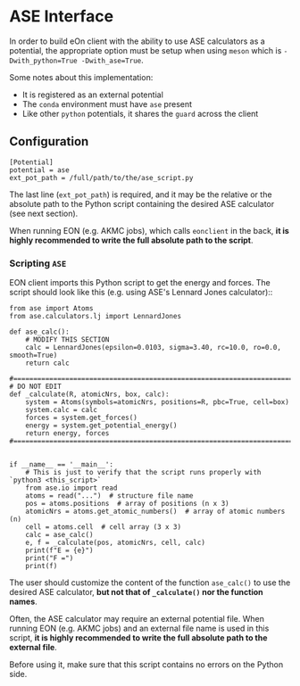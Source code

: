 # ASE Interface

In order to build eOn client with the ability to use ASE calculators as a
potential, the appropriate option must be setup when using `meson` which is
`-Dwith_python=True -Dwith_ase=True`.

Some notes about this implementation:

- It is registered as an external potential
- The `conda` environment must have `ase` present
- Like other `python` potentials, it shares the `guard` across the client

## Configuration

```{code-block} ini
[Potential]
potential = ase
ext_pot_path = /full/path/to/the/ase_script.py
```

The last line (`ext_pot_path`) is required, and it may be the relative or the
absolute path to the Python script containing the desired ASE calculator (see
next section).

When running EON (e.g. AKMC jobs), which calls `eonclient` in the back, **it is
highly recommended to write the full absolute path to the script**.

### Scripting `ASE`

EON client imports this Python script to get the energy and forces.
The script should look like this (e.g. using ASE's Lennard Jones calculator)::

```{code-block} python
from ase import Atoms
from ase.calculators.lj import LennardJones

def ase_calc():
    # MODIFY THIS SECTION
    calc = LennardJones(epsilon=0.0103, sigma=3.40, rc=10.0, ro=0.0, smooth=True)
    return calc

#=======================================================================
# DO NOT EDIT
def _calculate(R, atomicNrs, box, calc):
    system = Atoms(symbols=atomicNrs, positions=R, pbc=True, cell=box)
    system.calc = calc
    forces = system.get_forces()
    energy = system.get_potential_energy()
    return energy, forces
#=======================================================================


if __name__ == '__main__':
    # This is just to verify that the script runs properly with `python3 <this_script>`
    from ase.io import read
    atoms = read("...")  # structure file name
    pos = atoms.positions  # array of positions (n x 3)
    atomicNrs = atoms.get_atomic_numbers()  # array of atomic numbers (n)
    cell = atoms.cell  # cell array (3 x 3)
    calc = ase_calc()
    e, f = _calculate(pos, atomicNrs, cell, calc)
    print(f"E = {e}")
    print("F =")
    print(f)
```

The user should customize the content of the function `ase_calc()` to use the
desired ASE calculator, **but not that of `_calculate()` nor the function
names**.

Often, the ASE calculator may require an external potential file. When running
EON (e.g. AKMC jobs) and an external file name is used in this script, **it is
highly recommended to write the full absolute path to the external file**.

Before using it, make sure that this script contains no errors on the Python
side.
